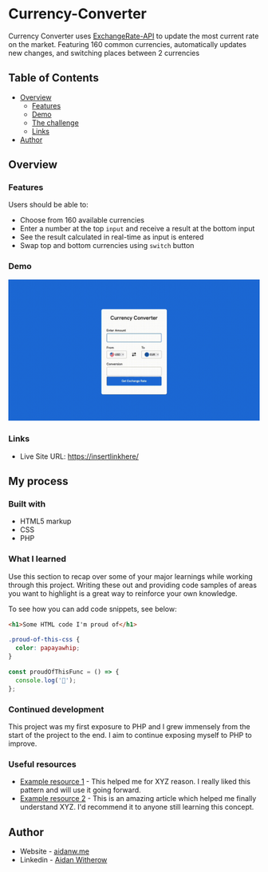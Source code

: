 # Currency-Converter

Currency Converter uses [ExchangeRate-API](https://exchangerate-api.com) to update the most current rate on the market. Featuring 160 common currencies, automatically updates new changes, and switching places between 2 currencies  

## Table of Contents

- [Overview](#overview)
  - [Features](#features)
  - [Demo](#demo)
  - [The challenge](#the-challenge)
  - [Links](#links)
  <!-- - [My process](#my-process)
  - [Built With](#built-with)
  - [What I Learned](#what-i-learned)
  - [Continued Development)(#continued-development)
  - [Useful resources](#useful-resources) -->
- [Author](#author)
 
 ## Overview
 
 ### Features
 
 Users should be able to:
 
 - Choose from 160 available currencies
 - Enter a number at the top `input` and receive a result at the bottom input
 - See the result calculated in real-time as input is entered
 - Swap top and bottom currencies using `switch` button
 
 ### Demo

<img src="https://github.com/aidanwith/Currency-Converter/blob/main/Test.gif" width="600">

### Links

- Live Site URL: [https://insertlinkhere/](https://insertlinkhere/)

## My process

### Built with

- HTML5 markup
- CSS
- PHP

### What I learned

Use this section to recap over some of your major learnings while working through this project. Writing these out and providing code samples of areas you want to highlight is a great way to reinforce your own knowledge.

To see how you can add code snippets, see below:

```html
<h1>Some HTML code I'm proud of</h1>
```

```css
.proud-of-this-css {
  color: papayawhip;
}
```

```js
const proudOfThisFunc = () => {
  console.log('🎉');
};
```

### Continued development

This project was my first exposure to PHP and I grew immensely from the start of the project to the end. I aim to continue exposing myself to PHP to improve.

### Useful resources

- [Example resource 1](https://www.example.com) - This helped me for XYZ reason. I really liked this pattern and will use it going forward.
- [Example resource 2](https://www.example.com) - This is an amazing article which helped me finally understand XYZ. I'd recommend it to anyone still learning this concept.

## Author

- Website - [aidanw.me](https://aidanw.me/)
- Linkedin - [Aidan Witherow](https://www.linkedin.com/in/aidanwitherow/)
